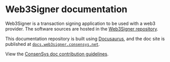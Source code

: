 # Web3Signer documentation

Web3Signer is a transaction signing application to be used with a web3 provider.
The software sources are hosted in the [Web3Signer repository](https://github.com/Consensys/web3signer).

This documentation repository is built using [Docusaurus](https://docusaurus.io/), and the doc
site is published at [`docs.web3signer.consensys.net`](https://docs.web3signer.consensys.net/).

View the [ConsenSys doc contribution guidelines](https://docs-template.consensys.net/).
